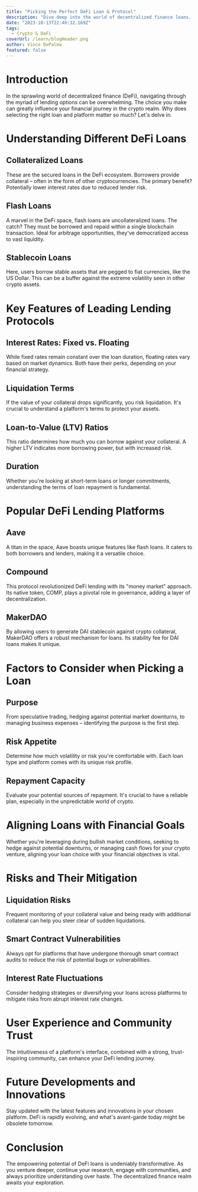 ```yaml
---
title: "Picking the Perfect DeFi Loan & Protocol"
description: "Dive deep into the world of decentralized finance loans. From understanding various lending protocols to matching them with your financial goals, this guide will equip you to make informed decisions for your unique borrowing needs."
date: "2023-10-13T22:40:32.169Z"
tags:
  - Crypto & DeFi
coverUrl: /learn/blogHeader.png
author: Vince DePalma
featured: false
---
```


# Introduction

In the sprawling world of decentralized finance (DeFi), navigating through the myriad of lending options can be overwhelming. The choice you make can greatly influence your financial journey in the crypto realm. Why does selecting the right loan and platform matter so much? Let's delve in.

# Understanding Different DeFi Loans

## Collateralized Loans

These are the secured loans in the DeFi ecosystem. Borrowers provide collateral – often in the form of other cryptocurrencies. The primary benefit? Potentially lower interest rates due to reduced lender risk.

## Flash Loans

A marvel in the DeFi space, flash loans are uncollateralized loans. The catch? They must be borrowed and repaid within a single blockchain transaction. Ideal for arbitrage opportunities, they've democratized access to vast liquidity.

## Stablecoin Loans

Here, users borrow stable assets that are pegged to fiat currencies, like the US Dollar. This can be a buffer against the extreme volatility seen in other crypto assets.

# Key Features of Leading Lending Protocols

## Interest Rates: Fixed vs. Floating

While fixed rates remain constant over the loan duration, floating rates vary based on market dynamics. Both have their perks, depending on your financial strategy.

## Liquidation Terms

If the value of your collateral drops significantly, you risk liquidation. It's crucial to understand a platform's terms to protect your assets.

## Loan-to-Value (LTV) Ratios

This ratio determines how much you can borrow against your collateral. A higher LTV indicates more borrowing power, but with increased risk.

## Duration

Whether you're looking at short-term loans or longer commitments, understanding the terms of loan repayment is fundamental.

# Popular DeFi Lending Platforms

## Aave

A titan in the space, Aave boasts unique features like flash loans. It caters to both borrowers and lenders, making it a versatile choice.

## Compound

This protocol revolutionized DeFi lending with its "money market" approach. Its native token, COMP, plays a pivotal role in governance, adding a layer of decentralization.

## MakerDAO

By allowing users to generate DAI stablecoin against crypto collateral, MakerDAO offers a robust mechanism for loans. Its stability fee for DAI loans makes it unique.

# Factors to Consider when Picking a Loan

## Purpose

From speculative trading, hedging against potential market downturns, to managing business expenses – identifying the purpose is the first step.

## Risk Appetite

Determine how much volatility or risk you're comfortable with. Each loan type and platform comes with its unique risk profile.

## Repayment Capacity

Evaluate your potential sources of repayment. It's crucial to have a reliable plan, especially in the unpredictable world of crypto.

# Aligning Loans with Financial Goals

Whether you're leveraging during bullish market conditions, seeking to hedge against potential downturns, or managing cash flows for your crypto venture, aligning your loan choice with your financial objectives is vital.

# Risks and Their Mitigation

## Liquidation Risks

Frequent monitoring of your collateral value and being ready with additional collateral can help you steer clear of sudden liquidations.

## Smart Contract Vulnerabilities

Always opt for platforms that have undergone thorough smart contract audits to reduce the risk of potential bugs or vulnerabilities.

## Interest Rate Fluctuations

Consider hedging strategies or diversifying your loans across platforms to mitigate risks from abrupt interest rate changes.

# User Experience and Community Trust

The intuitiveness of a platform's interface, combined with a strong, trust-inspiring community, can enhance your DeFi lending journey.

# Future Developments and Innovations

Stay updated with the latest features and innovations in your chosen platform. DeFi is rapidly evolving, and what's avant-garde today might be obsolete tomorrow.

# Conclusion

The empowering potential of DeFi loans is undeniably transformative. As you venture deeper, continue your research, engage with communities, and always prioritize understanding over haste. The decentralized finance realm awaits your exploration.
